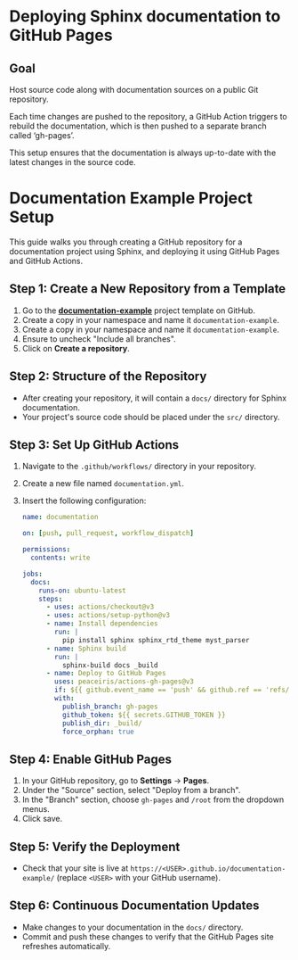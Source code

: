 # Deploying Sphinx documentation to GitHub Pages

## Goal
Host source code along with documentation sources on a public Git repository.

Each time changes are pushed to the repository, a GitHub Action triggers to rebuild the documentation, which is then pushed to a separate branch called ‘gh-pages’.

This setup ensures that the documentation is always up-to-date with the latest changes in the source code.


# Documentation Example Project Setup

This guide walks you through creating a GitHub repository for a documentation project using Sphinx, and deploying it using GitHub Pages and GitHub Actions.

## Step 1: Create a New Repository from a Template

1. Go to the [**documentation-example**](https://github.com/new?template_name=documentation-example&template_owner=coderefinery) project template on GitHub.
2. Create a copy in your namespace and name it `documentation-example`.
2. Create a copy in your namespace and name it `documentation-example`.
3. Ensure to uncheck "Include all branches".
4. Click on **Create a repository**.

## Step 2: Structure of the Repository

- After creating your repository, it will contain a `docs/` directory for Sphinx documentation.
- Your project's source code should be placed under the `src/` directory.

## Step 3: Set Up GitHub Actions

1. Navigate to the `.github/workflows/` directory in your repository.
2. Create a new file named `documentation.yml`.
3. Insert the following configuration:

    ```yaml
    name: documentation

    on: [push, pull_request, workflow_dispatch]

    permissions:
      contents: write

    jobs:
      docs:
        runs-on: ubuntu-latest
        steps:
          - uses: actions/checkout@v3
          - uses: actions/setup-python@v3
          - name: Install dependencies
            run: |
              pip install sphinx sphinx_rtd_theme myst_parser
          - name: Sphinx build
            run: |
              sphinx-build docs _build
          - name: Deploy to GitHub Pages
            uses: peaceiris/actions-gh-pages@v3
            if: ${{ github.event_name == 'push' && github.ref == 'refs/heads/main' }}
            with:
              publish_branch: gh-pages
              github_token: ${{ secrets.GITHUB_TOKEN }}
              publish_dir: _build/
              force_orphan: true
    ```

## Step 4: Enable GitHub Pages

1. In your GitHub repository, go to **Settings** -> **Pages**.
2. Under the "Source" section, select "Deploy from a branch".
3. In the "Branch" section, choose `gh-pages` and `/root` from the dropdown menus.
4. Click save.

## Step 5: Verify the Deployment

- Check that your site is live at `https://<USER>.github.io/documentation-example/` (replace `<USER>` with your GitHub username).

## Step 6: Continuous Documentation Updates

- Make changes to your documentation in the `docs/` directory.
- Commit and push these changes to verify that the GitHub Pages site refreshes automatically.
